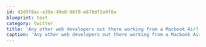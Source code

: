 ```yaml
---
id: 42d9f8ac-a39a-49e0-98f0-e678df2a9f8a
blueprint: text
category: twitter
title: 'Any other web developers out there working from a Macbook Air?  I have a few questions for you.'
caption: 'Any other web developers out there working from a Macbook Air?  I have a few questions for you.'
---
```

